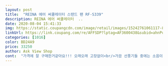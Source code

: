 ```yaml
---
layout: post 
title:  "REINA 에어 써큘레이터 스탠드 팬 RF-S339" 
description: REINA 에어 써큘레이터  ..
date: 2020-08-04 15:41:33 
img: https://static.coupangcdn.com/image/retail/images/15242761061117-845031af-1e56-4204-aecf-2c012b11355d.jpg 
linkUrl: https://link.coupang.com/re/AFFSDP?lptag=AF3600438&subid=ahnPublicAsk&pageKey=1556000818&itemId=2661221908&vendorItemId=70651830093&traceid=V0-113-c7a440446dec6e30 
categories: [1016] 
color: BD24A9 
price: 33250 
author: Ask View Shop 
cont:  "가격에 잘 구매한거같아요!!! 오래오래 고장없이<br/>가끔 선풍기들 중에는 소음이 너무 커서<br/>강력한 바람을 원하시는 분이라면 진심으로 추천 드려봅니다.<br/><br/>구매할까 하다가 사이즈부터 디자인이 귀염귀염한<br/>그럼 끝<br/>그리고 써큘레이터라 그런가 소음이 크지 않네요<br/>기능은 3단 바람에 좌우 자동회전, 상하 수동회전이구요.<br/><br/>나머지는 다 조립이 되어있습니다<br/>날씨도 조금씩 더워지고 있어서요 일반 선풍기를<br/>녀석으로 골랐습니다 잘 선택했네요<br/>느낌이랄까 확실히 선풍기랑은 조금 다르네요<br/>몸체 회전 나사와 밑판 나사만 돌려주세요<br/>바로 성능을 테스트하기 위해 사용해 봤습니다<br/>비오는 날에 습할때 좋을꺼 같아요<br/>상하 조절할 수 있어서 좋아요 다만 수동이에요<br/>상하로 조절하여사용할때에는 확실히 집안에<br/>선풍기가 거기서 거기 일거라는 생각으로 별기대는 하지 않았습니다.<br/> ㅎ<br/>소리가 요란한데 비해 바람이 보잘것 없는 제품들 많이 써봤기에 살짝 걱정했지만, 요 레이나 에어 써큘레이터는 소음이 매우 작으면서 바람이 엄청 강하고, 멀리까지 전달됩니다.<br/><br/>써큘레이터 구매했습니다 요즘 비도 오고<br/>쓰기 불편할 때가 있는게 이녀석은 그런게 없네요<br/>아무래도 써큘레이터가 공기 순환시키기엔 최고라는 생각에 저도 써큘레이터에 눈이 가더라구요.<br/>.<br/><br/>아무튼 성능부터 디자인까지 아주 합리적인<br/>에어컨에 서브개념으로 사용할 선풍기를 찾다가 이 상품을 발견했네요 기존에 가지고있던 서큘레이터는 사실 바닥에 딱 붙어있는 형태의 제품이어서 뭔가 순환되는 느낌이나 효율성을 직접 와닿을만큼 느껴보지를 못했는데 이번에 로켓배송으로 받아본 레이나 서큘레이터는 스텐드 형이라 참 특이하더군요 사용을 해보니 일단 바람의 파워에 놀라고 조작이 간편한 레버에 또한 전고가 높다보니 에어컨과 동시에 사용했을때 에어컨의 냉기를 구석구석에 전달해주는 효과가 극대화 된듯합니다 게다가 심플하고 모던한 디자인이 인테리어 효과까지 주는군요 사진에서 보시는바와 같이 고개도 사정없이 젖혀지고가격대비 정말 만족합니다!!<br/>여름에 자기전에 틀고 자도 큰 문제 없을꺼같아요<br/>여성분들도 쉽게 할 수 있어요 걱정하지마세요<br/>올여름은 엄청 더울거라고 해서 선풍기 검색해 보다가 디자인이 독특하고, 어여쁜 외관이 맘에들어 구매했어요.<br/><br/>완전 만족하고 있습니다<br/>우선 써큘레이터라 바람을 모아서 보내주는<br/>이 가격에 자동을 원하면 안되겠죠... <br/>아무튼<br/>잘 써야겠어요 레이나 써큘레이터 굿굿<br/>전체적으로 골고루 펴트려주는 효과가 있을꺼같네요<br/>조립방법도 매우 간단합니다 몸체만 연결해주시면되요<br/>좋네요<br/>처음써봐서 뭐 자세한건 모르겠지만 체감상 그냥<br/>타이머와 리모콘은 없어요.<br/> 역시 기능에서는 좀 아쉬움이 남는 부분이네요.<br/><br/>하지만 바람이 정말 강력합니다.<br/> 이건 진짜 인정해요!!<br/>" 
---
```

